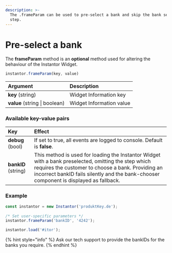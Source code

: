 ```yaml
---
description: >-
  The .frameParam can be used to pre-select a bank and skip the bank selection
  step.
---
```


# Pre-select a bank

The **frameParam** method is an **optional** method used for altering the behaviour of the Instantor Widget.

```javascript
instantor.frameParam(key, value)
```

| Argument | Description |
| :--- | :--- |
| **key** \(string\) | Widget Information key                                    |
| **value** \(string \| boolean\) | Widget Information value |

### Available key-value pairs

| Key | Effect |
| :--- | :--- |
| **debug** \(bool\) | If set to true, all events are logged to console. Default is **false**. |
| **bankID** \(string\)                                  | This method is used for loading the Instantor Widget with a bank preselected, omitting the step which requires the customer to choose a bank. Providing an incorrect bankID fails silently and the bank-chooser component is displayed as fallback. |

### Example

```javascript
const instantor = new Instantor('produktKey.de');
  
/* Set user-specific parameters */
instantor.frameParam('bankID', '4242');

instantor.load('#itor');
```

{% hint style="info" %}
Ask our tech support to provide the bankIDs for the banks you require.
{% endhint %}

